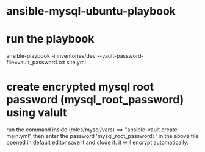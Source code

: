 # ansible-mysql-ubuntu-playbook


run the playbook
=============================
ansible-playbook -i inventories/dev --vault-password-file=vault_password.txt site.yml


create encrypted mysql root password (mysql_root_password) using valult
=======================================================================

run the command inside (roles/mysql/vars) ==> "ansible-vault create main.yml"
then enter the password 'mysql_root_password: <password>' in the above file opened in default editor
save it and clode it. it will encrypt automatically.
